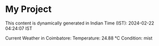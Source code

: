 # My Project

This content is dynamically generated in Indian Time (IST): 2024-02-22 04:24:07 IST


Current Weather in Coimbatore:
Temperature: 24.88 °C
Condition: mist

